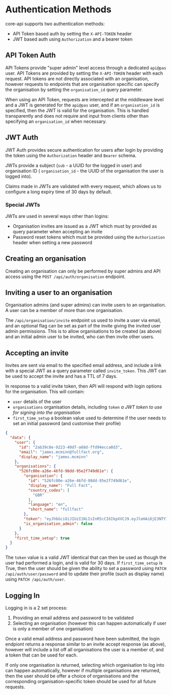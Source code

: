 # Authentication Methods
core-api supports two authentication methods:
 - API Token based auth by setting the `X-API-TOKEN` header
 - JWT based auth using `Authorization` and a bearer token

## API Token Auth
API Tokens provide "super admin" level access through a dedicated `api@pas` user.
API Tokens are provided by setting the `X-API-TOKEN` header with each request.
API tokens are not directly associated with an organisation, however requests to endpoints
that are organisation specific can specify the organisation by setting the
`organisation_id` query parameter.

When using an API Token, requests are intercepted at the middleware level and a JWT is
generated for the `api@pas` user, and if an `organisation_id` is specified, then the
JWT is valid for the organisation. This is handled transparently and does not require
and input from clients other than specifying an `organisation_id` when necessary.

## JWT Auth
JWT Auth provides secure authentication for users after login by providing the token
using the `Authorization` header and `Bearer` schema.

JWTs provide a subject (`sub` - a UUID for the logged in user) and organisation ID (
`organisation_id` - the UUID of the organisation the user is logged into).

Claims made in JWTs are validated with every request, which allows us to configure a
long expiry time of 30 days by default.

### Special JWTs
JWTs are used in several ways other than logins:
 - Organisation invites are issued as a JWT which must by provided as query parameter
   when accepting an invite
 - Password reset tokens which must be provided using the `Authorization` header
   when setting a new password

## Creating an organisation
Creating an organisation can only be performed by super admins and API access using the
`POST /api/auth/organisation` endpoint.

## Inviting a user to an organisation
Organisation admins (and super admins) can invite users to an organisation. A user
can be a member of more than one organisation.

The `/api/organisation/invite` endpoint us used to invite a user via email, and an
optional flag can be set as part of the invite giving the invited user admin permissions.
This is to allow organisations to be created (as above) and an initial admin user to be
invited, who can then invite other users.

## Accepting an invite
Invites are sent via email to the specified email address, and include a link with
a special JWT as a query parameter called `invite_token`. This JWT can be used to accept
the invite and has a TTL of 7 days.

In response to a valid invite token, then API will respond with login options for the
organisation. This will contain:
 - `user` details of the user
 - `organisations` organisation details, including `token` *a JWT token to use for signing into the organisation*
 - `first_time_setup` a boolean value used to determine if the user needs to set an initial password (and customise their profile)

```json
{
  "data": {
    "user": {
      "id": "2ab39c8e-9223-40d7-a68d-ffd94ecca8d3",
      "email": "james.mcminn@fullfact.org",
      "display_name": "james.mcminn"
    },
    "organisations": {
      "526fc00e-a26e-46fd-98dd-95e2f749d61e": {
        "organisation": {
          "id": "526fc00e-a26e-46fd-98dd-95e2f749d61e",
          "display_name": "Full Fact",
          "country_codes": [
            "GBR"
          ],
          "language": "en",
          "short_name": "fullfact"
        },
        "token": "eyJhbGciOiJIUzI1NiIsInR5cCI6IkpXVCJ9.eyJleHAiOjE3NTY1NDYxOTQsInN1YiI6IjJhYjM5YzhlLTkyMjMtNDBkNy1hNjhkLWZmZDk0ZWNjYThkMyIsImlhdCI6MTc1Mzk1NDE5NCwiZXh0cmFzIjp7fSwiaXNfYXBpX3VzZXIiOmZhbHNlLCJpc19wYXNzd29yZF9yZXNldCI6ZmFsc2UsIm9yZ2FuaXNhdGlvbl9pZCI6IjUyNmZjMDBlLWEyNmUtNDZmZC05OGRkLTk1ZTJmNzQ5ZDYxZSJ9.lcPHEEY_0ItqpmNLxgjQUgBjLPuWqWQrmL1MrnsQ_e4",
        "is_organisation_admin": false
      }
    },
    "first_time_setup": true
  }
}
```

The `token` value is a valid JWT identical that can then be used as though the user had
performed a login, and is valid for 30 days. If `first_time_setup` is True, then the user
should be given the ability to set a password using `PATCH /api/auth/user/password`
and to update their profile (such as display name) using `PATCH /api/auth/user`.

## Logging In
Logging in is a 2 set process:
1) Providing an email address and password to be validated
2) Selecting an organisation (however this can happen automatically if user is only a member of one organisation)

Once a valid email address and password have been submitted, the login endpiont returns
a response similar to an invite accept response (as above), however will include a list
off all organisations the user is a member of, and a token that can be used for each.

If only one organisation is returned, selecting which organisation to log into can happen
automatically, however if multiple organisations are returned, then the user should be
offer a choice of organisations and the corresponding organisation-specific token should
be used for all future requests.

